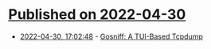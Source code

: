# [Published on 2022-04-30](index.md)

* [2022-04-30, 17:02:48](https://news.ycombinator.com/item?id=31217406) - [Gosniff: A TUI-Based Tcpdump](https://github.com/c-grimshaw/gosniff)
